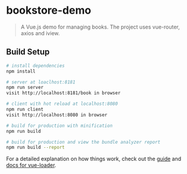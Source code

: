 # bookstore-demo

> A Vue.js demo for managing books.
> The project uses vue-router, axios and iview.
## Build Setup

``` bash
# install dependencies
npm install

# server at loaclhost:8181
npm run server
visit http://localhost:8181/book in browser

# client with hot reload at localhost:8080
npm run client
visit http://localhost:8080 in browser

# build for production with minification
npm run build

# build for production and view the bundle analyzer report
npm run build --report
```

For a detailed explanation on how things work, check out the [guide](http://vuejs-templates.github.io/webpack/) and [docs for vue-loader](http://vuejs.github.io/vue-loader).
